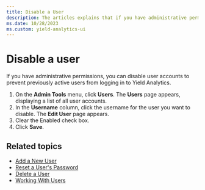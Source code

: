 ```yaml
---
title: Disable a User
description: The articles explains that if you have administrative permissions, you can disable user accounts to prevent previously active users from logging in to Yield Analytics.
ms.date: 10/28/2023
ms.custom: yield-analytics-ui
---
```


# Disable a user

If you have administrative permissions, you can disable user accounts to prevent previously active users from logging in to Yield Analytics.

1. On the **Admin Tools** menu, click **Users**. The **Users** page appears, displaying a list of all user accounts.
1. In the **Username** column, click the username for the user you want to disable. The **Edit User** page appears.
1. Clear the Enabled check box.
1. Click **Save**.

## Related topics

- [Add a New User](add-a-new-user.md)
- [Reset a User's Password](reset-a-user-s-password.md)
- [Delete a User](delete-a-user.md)
- [Working With Users](working-with-users.md)

